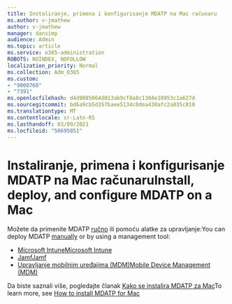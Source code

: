 ```yaml
---
title: Instaliranje, primena i konfigurisanje MDATP na Mac računaru
ms.author: v-jmathew
author: v-jmathew
manager: dansimp
audience: Admin
ms.topic: article
ms.service: o365-administration
ROBOTS: NOINDEX, NOFOLLOW
localization_priority: Normal
ms.collection: Adm_O365
ms.custom:
- "9000760"
- "7391"
ms.openlocfilehash: d4d9085064d013ab9cf8a8c1304e10953c1a627d
ms.sourcegitcommit: bd6a9cb5d357baee5134c0dea430afc2a035c810
ms.translationtype: MT
ms.contentlocale: sr-Latn-RS
ms.lasthandoff: 03/09/2021
ms.locfileid: "50695851"
---
```

# <a name="install-deploy-and-configure-mdatp-on-a-mac"></a><span data-ttu-id="0f86d-102">Instaliranje, primena i konfigurisanje MDATP na Mac računaru</span><span class="sxs-lookup"><span data-stu-id="0f86d-102">Install, deploy, and configure MDATP on a Mac</span></span>

<span data-ttu-id="0f86d-103">Možete da primenite MDATP [ručno](https://docs.microsoft.com/windows/security/threat-protection/microsoft-defender-atp/mac-install-manually) ili pomoću alatke za upravljanje:</span><span class="sxs-lookup"><span data-stu-id="0f86d-103">You can deploy MDATP [manually](https://docs.microsoft.com/windows/security/threat-protection/microsoft-defender-atp/mac-install-manually) or by using a management tool:</span></span>

- [<span data-ttu-id="0f86d-104">Microsoft Intune</span><span class="sxs-lookup"><span data-stu-id="0f86d-104">Microsoft Intune</span></span>](https://go.microsoft.com/fwlink/?linkid=2144548)
- [<span data-ttu-id="0f86d-105">Jamf</span><span class="sxs-lookup"><span data-stu-id="0f86d-105">Jamf</span></span>](https://docs.microsoft.com/windows/security/threat-protection/microsoft-defender-atp/mac-install-with-jamf)
- [<span data-ttu-id="0f86d-106">Upravljanje mobilnim uređajima (MDM)</span><span class="sxs-lookup"><span data-stu-id="0f86d-106">Mobile Device Management (MDM)</span></span>](https://docs.microsoft.com/windows/security/threat-protection/microsoft-defender-atp/mac-install-with-other-mdm)

<span data-ttu-id="0f86d-107">Da biste saznali više, pogledajte članak [Kako se instalira MDATP za Mac](https://go.microsoft.com/fwlink/?linkid=2144672)</span><span class="sxs-lookup"><span data-stu-id="0f86d-107">To learn more, see [How to install MDATP for Mac](https://go.microsoft.com/fwlink/?linkid=2144672)</span></span>
